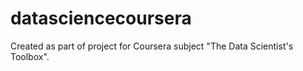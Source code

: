 # datasciencecoursera
Created as part of project for Coursera subject "The Data Scientist's Toolbox".
